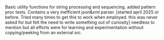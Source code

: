 Basic utility functions for string processing and sequencing. added pattern proc tests.
Contains a very inefficient json&xml parser. [started april 2025 or before. Tried many times to get this to work when employed. this was never asked for but felt the need to write something out of curiosity]
needless to mention but all efforts were for learning and experimentation without copying/peeking from an external src. 
